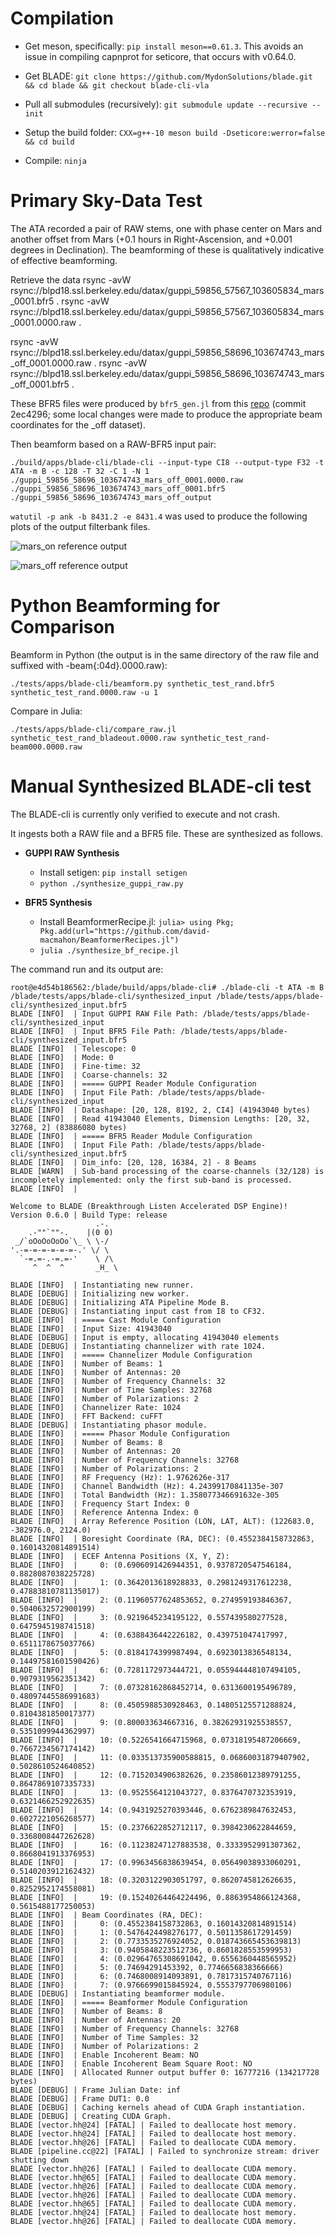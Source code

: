 # Compilation

- Get meson, specifically: `pip install meson==0.61.3`.
  This avoids an issue in compiling capnprot for seticore, that occurs with v0.64.0.

- Get BLADE: `git clone https://github.com/MydonSolutions/blade.git && cd blade && git checkout blade-cli-vla`

- Pull all submodules (recursively): `git submodule update --recursive --init`

- Setup the build folder: `CXX=g++-10 meson build -Dseticore:werror=false && cd build`

- Compile: `ninja`

# Primary Sky-Data Test

The ATA recorded a pair of RAW stems, one with phase center on Mars and another offset from Mars (+0.1 hours in Right-Ascension, and +0.001 degrees in Declination). The beamforming of these is qualitatively indicative of effective beamforming.

Retrieve the data
rsync -avW rsync://blpd18.ssl.berkeley.edu/datax/guppi_59856_57567_103605834_mars_0001.bfr5 .
rsync -avW rsync://blpd18.ssl.berkeley.edu/datax/guppi_59856_57567_103605834_mars_0001.0000.raw .

rsync -avW rsync://blpd18.ssl.berkeley.edu/datax/guppi_59856_58696_103674743_mars_off_0001.0000.raw .
rsync -avW rsync://blpd18.ssl.berkeley.edu/datax/guppi_59856_58696_103674743_mars_off_0001.bfr5 .

These BFR5 files were produced by `bfr5_gen.jl` from this [repo](https://github.com/MydonSolutions/ata_bfr5_genie) (commit 2ec4296; some local changes were made to produce the appropriate beam coordinates for the _off dataset).

Then beamform based on a RAW-BFR5 input pair:

`./build/apps/blade-cli/blade-cli --input-type CI8 --output-type F32 -t ATA -m B -c 128 -T 32 -C 1 -N 1 ./guppi_59856_58696_103674743_mars_off_0001.0000.raw ./guppi_59856_58696_103674743_mars_off_0001.bfr5 ./guppi_59856_58696_103674743_mars_off_output`

`watutil -p ank -b 8431.2 -e 8431.4` was used to produce the following plots of the output filterbank files.

![mars_on reference output](./img/guppi_59856_57567_103605834_mars_0001.png)

![mars_off reference output](./img/guppi_59856_58696_103674743_mars_off_0001.png)

# Python Beamforming for Comparison

Beamform in Python (the output is in the same directory of the raw file and suffixed with -beam{:04d}.0000.raw):

`./tests/apps/blade-cli/beamform.py synthetic_test_rand.bfr5 synthetic_test_rand.0000.raw -u 1`

Compare in Julia:

`./tests/apps/blade-cli/compare_raw.jl synthetic_test_rand_bladeout.0000.raw synthetic_test_rand-beam000.0000.raw `

# Manual Synthesized BLADE-cli test

The BLADE-cli is currently only verified to execute and not crash.

It ingests both a RAW file and a BFR5 file. These are synthesized as follows.

- **GUPPI RAW Synthesis**
	- Install setigen: `pip install setigen`
	- `python ./synthesize_guppi_raw.py`

- **BFR5 Synthesis**
	- Install BeamformerRecipe.jl: `julia> using Pkg; Pkg.add(url="https://github.com/david-macmahon/BeamformerRecipes.jl")`
	- `julia ./synthesize_bf_recipe.jl`

The command run and its output are:

```
root@e4d54b186562:/blade/build/apps/blade-cli# ./blade-cli -t ATA -m B /blade/tests/apps/blade-cli/synthesized_input /blade/tests/apps/blade-cli/synthesized_input.bfr5 
BLADE [INFO]  | Input GUPPI RAW File Path: /blade/tests/apps/blade-cli/synthesized_input
BLADE [INFO]  | Input BFR5 File Path: /blade/tests/apps/blade-cli/synthesized_input.bfr5
BLADE [INFO]  | Telescope: 0
BLADE [INFO]  | Mode: 0
BLADE [INFO]  | Fine-time: 32
BLADE [INFO]  | Coarse-channels: 32
BLADE [INFO]  | ===== GUPPI Reader Module Configuration
BLADE [INFO]  | Input File Path: /blade/tests/apps/blade-cli/synthesized_input
BLADE [INFO]  | Datashape: [20, 128, 8192, 2, CI4] (41943040 bytes)
BLADE [INFO]  | Read 41943040 Elements, Dimension Lengths: [20, 32, 32768, 2] (83886080 bytes)
BLADE [INFO]  | ===== BFR5 Reader Module Configuration
BLADE [INFO]  | Input File Path: /blade/tests/apps/blade-cli/synthesized_input.bfr5
BLADE [INFO]  | Dim_info: [20, 128, 16384, 2] - 8 Beams
BLADE [WARN]  | Sub-band processing of the coarse-channels (32/128) is incompletely implemented: only the first sub-band is processed.
BLADE [INFO]  | 

Welcome to BLADE (Breakthrough Listen Accelerated DSP Engine)!
Version 0.6.0 | Build Type: release
                   .-.
    .-""`""-.    |(0 0)
 _/`oOoOoOoOo`\_ \ \-/
'.-=-=-=-=-=-=-.' \/ \
  `-=.=-.-=.=-'    \ /\
     ^  ^  ^       _H_ \
            
BLADE [INFO]  | Instantiating new runner.
BLADE [DEBUG] | Initializing new worker.
BLADE [DEBUG] | Initializing ATA Pipeline Mode B.
BLADE [DEBUG] | Instantiating input cast from I8 to CF32.
BLADE [INFO]  | ===== Cast Module Configuration
BLADE [INFO]  | Input Size: 41943040
BLADE [DEBUG] | Input is empty, allocating 41943040 elements
BLADE [DEBUG] | Instantiating channelizer with rate 1024.
BLADE [INFO]  | ===== Channelizer Module Configuration
BLADE [INFO]  | Number of Beams: 1
BLADE [INFO]  | Number of Antennas: 20
BLADE [INFO]  | Number of Frequency Channels: 32
BLADE [INFO]  | Number of Time Samples: 32768
BLADE [INFO]  | Number of Polarizations: 2
BLADE [INFO]  | Channelizer Rate: 1024
BLADE [INFO]  | FFT Backend: cuFFT
BLADE [DEBUG] | Instantiating phasor module.
BLADE [INFO]  | ===== Phasor Module Configuration
BLADE [INFO]  | Number of Beams: 8
BLADE [INFO]  | Number of Antennas: 20
BLADE [INFO]  | Number of Frequency Channels: 32768
BLADE [INFO]  | Number of Polarizations: 2
BLADE [INFO]  | RF Frequency (Hz): 1.9762626e-317
BLADE [INFO]  | Channel Bandwidth (Hz): 4.24399170841135e-307
BLADE [INFO]  | Total Bandwidth (Hz): 1.358077346691632e-305
BLADE [INFO]  | Frequency Start Index: 0
BLADE [INFO]  | Reference Antenna Index: 0
BLADE [INFO]  | Array Reference Position (LON, LAT, ALT): (122683.0, -382976.0, 2124.0)
BLADE [INFO]  | Boresight Coordinate (RA, DEC): (0.4552384158732863, 0.16014320814891514)
BLADE [INFO]  | ECEF Antenna Positions (X, Y, Z):
BLADE [INFO]  |     0: (0.6906091426944351, 0.9378720547546184, 0.8828087038225728)
BLADE [INFO]  |     1: (0.3642013618928833, 0.2981249317612238, 0.47883810781135017)
BLADE [INFO]  |     2: (0.11960577624853652, 0.274959193846367, 0.5040632572900199)
BLADE [INFO]  |     3: (0.9219645234195122, 0.557439580277528, 0.6475945198741518)
BLADE [INFO]  |     4: (0.6388436442226182, 0.439751047417997, 0.6511178675037766)
BLADE [INFO]  |     5: (0.8184174399987494, 0.6923013836548134, 0.14497581601590426)
BLADE [INFO]  |     6: (0.7281172973444721, 0.055944448107494105, 0.9079319562351342)
BLADE [INFO]  |     7: (0.07328162868452714, 0.6313600195496789, 0.48097445586991683)
BLADE [INFO]  |     8: (0.4505988530928463, 0.14805125571288824, 0.8104381850017377)
BLADE [INFO]  |     9: (0.800033634667316, 0.38262931925538557, 0.5351099944362997)
BLADE [INFO]  |     10: (0.5226541664715968, 0.07318195487206669, 0.7667234567174142)
BLADE [INFO]  |     11: (0.033513735900588815, 0.06860031879407902, 0.5028610524640852)
BLADE [INFO]  |     12: (0.7152034906382626, 0.23586012389791255, 0.8647869107335733)
BLADE [INFO]  |     13: (0.9525564121043727, 0.8376470732353919, 0.6321466252922635)
BLADE [INFO]  |     14: (0.9431925270393446, 0.6762389847632453, 0.6027221056268577)
BLADE [INFO]  |     15: (0.2376622852712117, 0.3984230622844659, 0.3368008447262628)
BLADE [INFO]  |     16: (0.11238247127883538, 0.3333952991307362, 0.8668041913376953)
BLADE [INFO]  |     17: (0.9963456838639454, 0.05649038933060291, 0.5140203912162432)
BLADE [INFO]  |     18: (0.3203122903051797, 0.8620745812626635, 0.8252952174558081)
BLADE [INFO]  |     19: (0.15240264464224496, 0.8863954866124368, 0.5615488177250053)
BLADE [INFO]  | Beam Coordinates (RA, DEC):
BLADE [INFO]  |     0: (0.4552384158732863, 0.16014320814891514)
BLADE [INFO]  |     1: (0.5476424498276177, 0.5011358617291459)
BLADE [INFO]  |     2: (0.7733535276924052, 0.018743665453639813)
BLADE [INFO]  |     3: (0.9405848223512736, 0.8601828553599953)
BLADE [INFO]  |     4: (0.02964765308691042, 0.6556360448565952)
BLADE [INFO]  |     5: (0.74694291453392, 0.7746656838366666)
BLADE [INFO]  |     6: (0.7468008914093891, 0.7817315740767116)
BLADE [INFO]  |     7: (0.9766699015845924, 0.5553797706980106)
BLADE [DEBUG] | Instantiating beamformer module.
BLADE [INFO]  | ===== Beamformer Module Configuration
BLADE [INFO]  | Number of Beams: 8
BLADE [INFO]  | Number of Antennas: 20
BLADE [INFO]  | Number of Frequency Channels: 32768
BLADE [INFO]  | Number of Time Samples: 32
BLADE [INFO]  | Number of Polarizations: 2
BLADE [INFO]  | Enable Incoherent Beam: NO
BLADE [INFO]  | Enable Incoherent Beam Square Root: NO
BLADE [INFO]  | Allocated Runner output buffer 0: 16777216 (134217728 bytes)
BLADE [DEBUG] | Frame Julian Date: inf
BLADE [DEBUG] | Frame DUT1: 0.0
BLADE [DEBUG] | Caching kernels ahead of CUDA Graph instantiation.
BLADE [DEBUG] | Creating CUDA Graph.
BLADE [vector.hh@24] [FATAL] | Failed to deallocate host memory.
BLADE [vector.hh@24] [FATAL] | Failed to deallocate host memory.
BLADE [vector.hh@26] [FATAL] | Failed to deallocate CUDA memory.
BLADE [pipeline.cc@22] [FATAL] | Failed to synchronize stream: driver shutting down
BLADE [vector.hh@26] [FATAL] | Failed to deallocate CUDA memory.
BLADE [vector.hh@65] [FATAL] | Failed to deallocate CUDA memory.
BLADE [vector.hh@26] [FATAL] | Failed to deallocate CUDA memory.
BLADE [vector.hh@26] [FATAL] | Failed to deallocate CUDA memory.
BLADE [vector.hh@65] [FATAL] | Failed to deallocate CUDA memory.
BLADE [vector.hh@24] [FATAL] | Failed to deallocate host memory.
BLADE [vector.hh@26] [FATAL] | Failed to deallocate CUDA memory.
```
